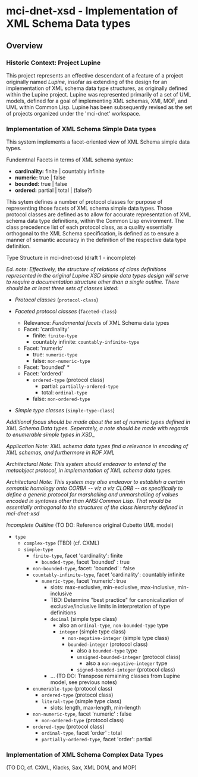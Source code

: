 mci-dnet-xsd - Implementation of XML Schema Data types
======================================================

## Overview

### Historic Context: Project Lupine

This project represents an effective descendant of a feature of a
project originally named _Lupine_, insofar as extending of the design
for an implementation of XML schema data type structures, as
originally defined within the Lupine project. Lupine was represented
primarily of a set of UML models, defined for a goal of implementing
XML schemas, XMI, MOF, and UML within Common Lisp. Lupine has been
subsequently revised as the set of projects organized under the
'mci-dnet' workspace. 

### Implementation of XML Schema Simple Data types

This system implements a facet-oriented view of XML Schema simple data
types.

Fundemtnal Facets in terms of XML schema syntax:

* **cardinality:** finite | countably infinite
* **numeric:** true | false
* **bounded:** true | false
* **ordered:** partial | total | (false?)

This sytem defines a number of protocol classes for purpose of
representing those facets of XML schema simple data types. Those
protocol classes are defined as to allow for accurate representation of
XML schema data type definitions, within the Common Lisp
environment. The class precedence list of each protocol class, as a
quality essentially orthogonal to the XML Schema specification, is 
defined as to ensure a manner of semantic accuracy in the definition
of the respective data type definition.


Type Structure in mci-dnet-xsd (draft 1 - incomplete)

_Ed. note: Effectively, the structure of relations of class
definitions represented in the original Lupine  XSD simple data types
design will serve to require a documentation structure other than a
single outline. There should be at least three sets of classes listed:_

* _Protocol classes_ (`protocol-class`)
* _Faceted protocol classes_ (`faceted-class`)
    * Relevance: _Fundamental facets_ of XML Schema data types
    * Facet: 'cardinality' 
        * finite: `finite-type` 
        * countably infinite: `countably-infinite-type`
    * Facet: 'numeric'
        * true: `numeric-type`
        * false: `non-numeric-type`
    * Facet: 'bounded'
        * 
    * Facet: 'ordered'
        * `ordered-type` (protocol class)
            * partial: `partially-ordered-type`
            * total: `ordinal-type`
        * false: `non-ordered-type`


* _Simple type classes_ (`simple-type-class`)

_Additional focus should be made about the set of numeric types
defined in XML Schema Data types. Seperately, a note should be made
with regards to enumerable simple types in XSD__

_Application Note: XML schema data types find a relevance in encoding
of XML schemas, and furthermore in RDF XML_

_Architectural Note: This system should endeavor to extend of the
metaobject protocol, in implementation of XML schema data types._

_Architectural Note: This system may also endeavor to establish a
certain semantic homology onto CORBA -- viz a viz CLORB -- as
specifically to define a  generic protocol for marshalling and
unmarshalling of values encoded in syntaxes other than ANSI Common
Lisp. That would be essentially orthogonal to the structures of the
class hierarchy defined in mci-dnet-xsd_


_Incomplete Oultline_ (TO DO: Reference original Cubetto UML model)

* `type`
    * `complex-type` (TBD) (cf. CXML)
    * `simple-type`
        * `finite-type`, facet 'cardinality': finite
            * `bounded-type`, facet 'bounded' : true
        * `non-bounded-type`, facet: 'bounded' : false
        * `countably-infinite-type`, facet 'cardinality': countably infinite
            * `numeric-type`, facet 'numeric': true
                * slots: max-exclusive, min-exclusive, max-inclusive, min-inclusive
                * TBD: Determine "best practice" for canonicalization of exclusive/inclusive limits in interpretation of type definitions
                * `decimal` (simple type class)
                    * also an `ordinal-type`, `non-bounded-type` type
                    * `integer` (simple type class)
                        * `non-negative-integer` (simple type class)
                        * `bounded-integer` (protocol class)
                            * also a `bounded-type` type
                            * `unsigned-bounded-integer` (protocol class)
                                * also a `non-negative-integer` type
                            * `signed-bounded-integer` (protocol class)
               *  ... (TO DO: Transpose remaining classes from Lupine model, see previous notes)
        * `enumerable-type` (protocol class)
            * `ordered-type` (protocol class)
            * `literal-type` (simple type class)
                * slots: length, max-length, min-length
        * `non-numeric-type`, facet 'numeric' : false
            * `non-ordered-type` (protocol class)
        * `ordered-type` (protocol class)
            * `ordinal-type`, facet 'order' : total
            * `partially-ordered-type`, facet 'order': partial

### Implementation of XML Schema Complex Data Types

(TO DO, cf. CXML, Klacks, Sax, XML DOM, and MOP)
